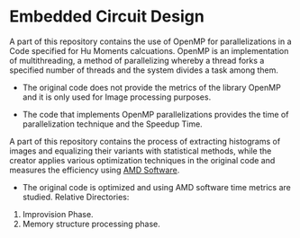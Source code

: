 # Embedded Circuit Design

A part of this repository contains the use of OpenMP for parallelizations in a Code specified for Hu Moments calcuations. OpenMP is an implementation of multithreading, a method of parallelizing whereby a thread forks a specified number of threads and the system divides a task among them.

* The original code does not provide the metrics of the library OpenMP and it is only used for Image processing purposes.

* The code that implements OpenMP parallelizations provides the time of parallelization technique and the Speedup Time. 

A part of this repository contains the process of extracting histograms of images and equalizing their variants with statistical methods, while the creator applies various optimization techniques in the original code and measures the efficiency using [AMD Software](https://www.amd.com/en/technologies/software).

* The original code is optimized and using AMD software time metrics are studied. Relative Directories:

1) Improvision Phase.
2) Memory structure processing phase.

